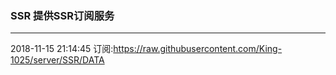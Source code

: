 ### SSR 提供SSR订阅服务
---
2018-11-15 21:14:45 订阅:https://raw.githubusercontent.com/King-1025/server/SSR/DATA
